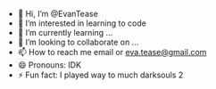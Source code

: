- 👋 Hi, I’m @EvanTease
- 👀 I’m interested in learning to code
- 🌱 I’m currently learning ...
- 💞️ I’m looking to collaborate on ...
- 📫 How to reach me email or eva.tease@gmail.com
- 😄 Pronouns: IDK
- ⚡ Fun fact: I played way to much darksouls 2

<!---
EvanTease/EvanTease is a ✨ special ✨ repository because its `README.md` (this file) appears on your GitHub profile.
You can click the Preview link to take a look at your changes.
--->
